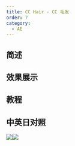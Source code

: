 ```yaml
---
title: CC Hair - CC 毛发
order: 7
category:
  - AE
---
```


## 简述

## 效果展示

## 教程

## 中英日对照

![](https://mir.yuelili.com/wp-content/uploads/user/AE/effects/AE-Effects-Simulation-CC_Hair.png)![](https://mir.yuelili.com/wp-content/uploads/user/AE/effects/AE-Effects-Simulation-CC_Hair_cn.png)
